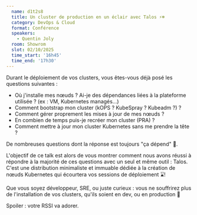 ```yaml
---
  name: d1t2s8
  title: Un cluster de production en un éclair avec Talos ⚡️☸️
  category: DevOps & Cloud
  format: Conférence
  speakers: 
    - Quentin Joly
  room: Showrom
  slot: 02/10/2025
  time_start: '16h45'
  time_end: '17h30'
---
```

Durant le déploiement de vos clusters, vous êtes-vous déjà posé les questions suivantes :

- Où j'installe mes nœuds ? Ai-je des dépendances liées à la plateforme utilisée ? (ex : VM, Kubernetes managés...)
- Comment bootstrap mon cluster (kOPS ? KubeSpray ? Kubeadm ?) ?
- Comment gérer proprement les mises à jour de mes nœuds ?
- En combien de temps puis-je recréer mon cluster (PRA) ?
- Comment mettre à jour mon cluster Kubernetes sans me prendre la tête ?

De nombreuses questions dont la réponse est toujours "ça dépend" 🫠​.

L'objectif de ce talk est alors de vous montrer comment nous avons réussi à répondre à la majorité de ces questions avec un seul et même outil : Talos. C'est une distribution minimaliste et immuable dédiée à la création de nœuds Kubernetes qui écourtera vos sessions de déploiement ⌛!

Que vous soyez développeur, SRE, ou juste curieux : vous ne souffrirez plus de l'installation de vos clusters, qu'ils soient en dev, ou en production 🤩

Spoiler : votre RSSI va adorer.
